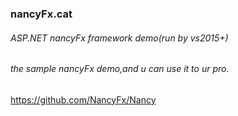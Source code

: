 ### nancyFx.cat
###### ASP.NET nancyFx framework demo(run by vs2015+)
###### the sample nancyFx demo,and u can use it to ur pro.


https://github.com/NancyFx/Nancy
